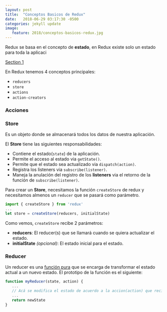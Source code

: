 ```yaml
---
layout: post
title:  "Conceptos Basicos de Redux"
date:   2018-06-29 03:17:30 -0500
categories: jekyll update	
image:
   feature: 2018/conceptos-basicos-redux.jpg
---
```


Redux se basa en el concepto de **estado**, en Redux existe solo un estado para toda la aplicaci


[Section 1](#section-1)

En Redux tenemos 4 conceptos principales:
* `reducers`
* `store`
* `actions`
* `action-creators`


### Acciones


### Store
Es un objeto donde se almacenará todos los datos de nuestra aplicación.

El **Store** tiene las siguientes responsabilidades:
* Contiene el estado(`state`) de la aplicación.
* Permite el acceso al estado via `getState()`.
* Permite que el estado sea actualizado via `dispatch(action)`.
* Registra los listeners via `subscribe(listener)`.
* Maneja la anulación del registro de los **listeners** via el retorno de la función de `subscribe(listener)`.

Para crear un **Store**, necesitamos la función `createStore` de redux y necesitamos almenos un `reducer` que se pasará como parámetro.
```javascript
import { createStore } from 'redux'
...
let store = createStore(reducers, initialState)
```
Como vemos, `createStore` recibe 2 parámetros:
   - **reducers**: El reducer(s) que se llamará cuando se quiera actualizar el estado.
   - **initialState** *(opcional)*: El estado inicial para el estado.




### Reducer
Un reducer es una [función pura](http://www.etnassoft.com/2016/06/21/las-funciones-puras-en-javascript-concepto-ejemplos-y-beneficios/) que se encarga de transformar el estado actual a un nuevo estado.
El prototipo de la función es el siguiente:
```javascript
function myReducer(state, action) {
   ...
   // Acá se modifica el estado de acuerdo a la accion(action) que recibamos
   ...
   return newState
}
```




